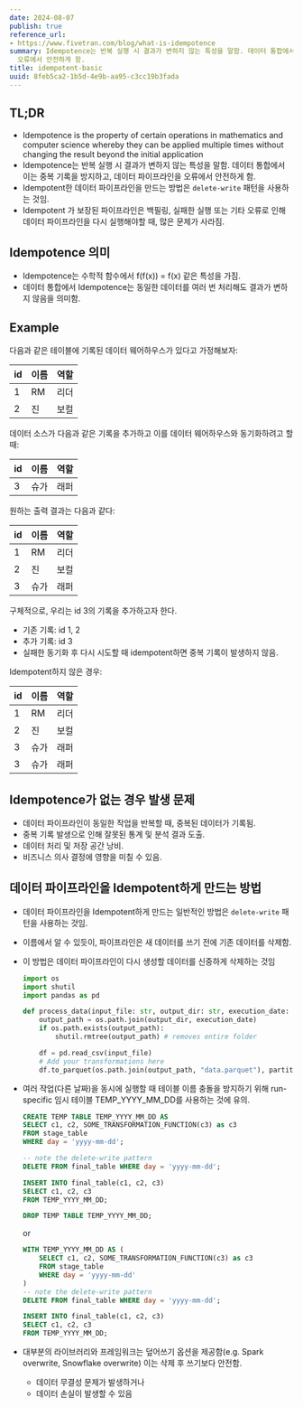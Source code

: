 ```yaml
---
date: 2024-08-07
publish: true
reference_url:
- https://www.fivetran.com/blog/what-is-idempotence
summary: Idempotence는 반복 실행 시 결과가 변하지 않는 특성을 말함. 데이터 통합에서 이는 중복 기록을 방지하고, 데이터 파이프라인을
  오류에서 안전하게 함.
title: idempotent-basic
uuid: 8feb5ca2-1b5d-4e9b-aa95-c3cc19b3fada
---
```


## TL;DR

- Idempotence is the property of certain operations in mathematics and computer science whereby they can be applied multiple times without changing the result beyond the initial application
- Idempotence는 반복 실행 시 결과가 변하지 않는 특성을 말함. 데이터 통합에서 이는 중복 기록을 방지하고, 데이터 파이프라인을 오류에서 안전하게 함.
- Idempotent한 데이터 파이프라인을 만드는 방법은 `delete-write` 패턴을 사용하는 것임.
- Idempotent 가 보장된 파이프라인은 백필링, 실패한 실행 또는 기타 오류로 인해 데이터 파이프라인을 다시 실행해야할 때, 많은 문제가 사라짐.

## Idempotence 의미

- Idempotence는 수학적 함수에서 f(f(x)) = f(x) 같은 특성을 가짐.
- 데이터 통합에서 Idempotence는 동일한 데이터를 여러 번 처리해도 결과가 변하지 않음을 의미함.

## Example

다음과 같은 테이블에 기록된 데이터 웨어하우스가 있다고 가정해보자:

| id | 이름     | 역할     |
|----|----------|----------|
| 1  | RM       | 리더     |
| 2  | 진       | 보컬     |

데이터 소스가 다음과 같은 기록을 추가하고 이를 데이터 웨어하우스와 동기화하려고 할 때:

| id | 이름   | 역할     |
|----|--------|----------|
| 3  | 슈가   | 래퍼     |

원하는 출력 결과는 다음과 같다:

| id | 이름   | 역할     |
|----|--------|----------|
| 1  | RM     | 리더     |
| 2  | 진     | 보컬     |
| 3  | 슈가   | 래퍼     |

구체적으로, 우리는 id 3의 기록을 추가하고자 한다.

- 기존 기록: id 1, 2
- 추가 기록: id 3
- 실패한 동기화 후 다시 시도할 때 idempotent하면 중복 기록이 발생하지 않음.

Idempotent하지 않은 경우:

| id | 이름   | 역할     |
|----|--------|----------|
| 1  | RM     | 리더     |
| 2  | 진     | 보컬     |
| 3  | 슈가   | 래퍼     |
| 3  | 슈가   | 래퍼     |

## Idempotence가 없는 경우 발생 문제

- 데이터 파이프라인이 동일한 작업을 반복할 때, 중복된 데이터가 기록됨.
- 중복 기록 발생으로 인해 잘못된 통계 및 분석 결과 도출.
- 데이터 처리 및 저장 공간 낭비.
- 비즈니스 의사 결정에 영향을 미칠 수 있음.

## 데이터 파이프라인을 Idempotent하게 만드는 방법

- 데이터 파이프라인을 Idempotent하게 만드는 일반적인 방법은 `delete-write` 패턴을 사용하는 것임.
- 이름에서 알 수 있듯이, 파이프라인은 새 데이터를 쓰기 전에 기존 데이터를 삭제함.
- 이 방법은 데이터 파이프라인이 다시 생성할 데이터를 신중하게 삭제하는 것임

    ```python
    import os
    import shutil
    import pandas as pd

    def process_data(input_file: str, output_dir: str, execution_date: str) -> None:
        output_path = os.path.join(output_dir, execution_date)
        if os.path.exists(output_path):
            shutil.rmtree(output_path) # removes entire folder

        df = pd.read_csv(input_file)
        # Add your transformations here
        df.to_parquet(os.path.join(output_path, "data.parquet"), partition_cols=["Date"])
    ```

- 여러 작업(다른 날짜)을 동시에 실행할 때 테이블 이름 충돌을 방지하기 위해 run-specific 임시 테이블 TEMP_YYYY_MM_DD를 사용하는 것에 유의.

    ```sql
    CREATE TEMP TABLE TEMP_YYYY_MM_DD AS
    SELECT c1, c2, SOME_TRANSFORMATION_FUNCTION(c3) as c3
    FROM stage_table
    WHERE day = 'yyyy-mm-dd';

    -- note the delete-write pattern
    DELETE FROM final_table WHERE day = 'yyyy-mm-dd';

    INSERT INTO final_table(c1, c2, c3)
    SELECT c1, c2, c3
    FROM TEMP_YYYY_MM_DD;

    DROP TEMP TABLE TEMP_YYYY_MM_DD;
    ```

    or

    ```sql
    WITH TEMP_YYYY_MM_DD AS (
        SELECT c1, c2, SOME_TRANSFORMATION_FUNCTION(c3) as c3
        FROM stage_table
        WHERE day = 'yyyy-mm-dd'
    )
    -- note the delete-write pattern
    DELETE FROM final_table WHERE day = 'yyyy-mm-dd';

    INSERT INTO final_table(c1, c2, c3)
    SELECT c1, c2, c3
    FROM TEMP_YYYY_MM_DD;
    ```

- 대부분의 라이브러리와 프레임워크는 덮어쓰기 옵션을 제공함(e.g. Spark overwrite, Snowflake overwrite) 이는 삭제 후 쓰기보다 안전함.
    - 데이터 무결성 문제가 발생하거나
    - 데이터 손실이 발생할 수 있음